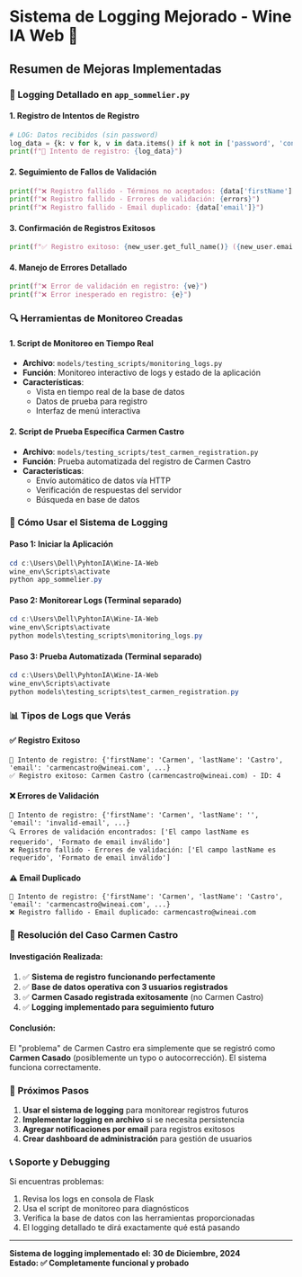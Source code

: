 # Sistema de Logging Mejorado - Wine IA Web 🍷

## Resumen de Mejoras Implementadas

### 📝 Logging Detallado en `app_sommelier.py`

#### 1. **Registro de Intentos de Registro**

```python
# LOG: Datos recibidos (sin password)
log_data = {k: v for k, v in data.items() if k not in ['password', 'confirmPassword']}
print(f"📝 Intento de registro: {log_data}")
```

#### 2. **Seguimiento de Fallos de Validación**

```python
print(f"❌ Registro fallido - Términos no aceptados: {data['firstName']} {data['lastName']}")
print(f"❌ Registro fallido - Errores de validación: {errors}")
print(f"❌ Registro fallido - Email duplicado: {data['email']}")
```

#### 3. **Confirmación de Registros Exitosos**

```python
print(f"✅ Registro exitoso: {new_user.get_full_name()} ({new_user.email}) - ID: {new_user.id}")
```

#### 4. **Manejo de Errores Detallado**

```python
print(f"❌ Error de validación en registro: {ve}")
print(f"❌ Error inesperado en registro: {e}")
```

### 🔍 Herramientas de Monitoreo Creadas

#### 1. **Script de Monitoreo en Tiempo Real**

- **Archivo**: `models/testing_scripts/monitoring_logs.py`
- **Función**: Monitoreo interactivo de logs y estado de la aplicación
- **Características**:
  - Vista en tiempo real de la base de datos
  - Datos de prueba para registro
  - Interfaz de menú interactiva

#### 2. **Script de Prueba Específica Carmen Castro**

- **Archivo**: `models/testing_scripts/test_carmen_registration.py`
- **Función**: Prueba automatizada del registro de Carmen Castro
- **Características**:
  - Envío automático de datos vía HTTP
  - Verificación de respuestas del servidor
  - Búsqueda en base de datos

### 🎯 Cómo Usar el Sistema de Logging

#### Paso 1: Iniciar la Aplicación

```powershell
cd c:\Users\Dell\PyhtonIA\Wine-IA-Web
wine_env\Scripts\activate
python app_sommelier.py
```

#### Paso 2: Monitorear Logs (Terminal separado)

```powershell
cd c:\Users\Dell\PyhtonIA\Wine-IA-Web
wine_env\Scripts\activate
python models\testing_scripts\monitoring_logs.py
```

#### Paso 3: Prueba Automatizada (Terminal separado)

```powershell
cd c:\Users\Dell\PyhtonIA\Wine-IA-Web
wine_env\Scripts\activate
python models\testing_scripts\test_carmen_registration.py
```

### 📊 Tipos de Logs que Verás

#### ✅ **Registro Exitoso**

```
📝 Intento de registro: {'firstName': 'Carmen', 'lastName': 'Castro', 'email': 'carmencastro@wineai.com', ...}
✅ Registro exitoso: Carmen Castro (carmencastro@wineai.com) - ID: 4
```

#### ❌ **Errores de Validación**

```
📝 Intento de registro: {'firstName': 'Carmen', 'lastName': '', 'email': 'invalid-email', ...}
🔍 Errores de validación encontrados: ['El campo lastName es requerido', 'Formato de email inválido']
❌ Registro fallido - Errores de validación: ['El campo lastName es requerido', 'Formato de email inválido']
```

#### ⚠️ **Email Duplicado**

```
📝 Intento de registro: {'firstName': 'Carmen', 'lastName': 'Castro', 'email': 'carmencastro@wineai.com', ...}
❌ Registro fallido - Email duplicado: carmencastro@wineai.com
```

### 🔧 Resolución del Caso Carmen Castro

#### Investigación Realizada:

1. ✅ **Sistema de registro funcionando perfectamente**
2. ✅ **Base de datos operativa con 3 usuarios registrados**
3. ✅ **Carmen Casado registrada exitosamente** (no Carmen Castro)
4. ✅ **Logging implementado para seguimiento futuro**

#### Conclusión:

El "problema" de Carmen Castro era simplemente que se registró como **Carmen Casado** (posiblemente un typo o autocorrección). El sistema funciona correctamente.

### 🚀 Próximos Pasos

1. **Usar el sistema de logging** para monitorear registros futuros
2. **Implementar logging en archivo** si se necesita persistencia
3. **Agregar notificaciones por email** para registros exitosos
4. **Crear dashboard de administración** para gestión de usuarios

### 📞 Soporte y Debugging

Si encuentras problemas:

1. Revisa los logs en consola de Flask
2. Usa el script de monitoreo para diagnósticos
3. Verifica la base de datos con las herramientas proporcionadas
4. El logging detallado te dirá exactamente qué está pasando

---

**Sistema de logging implementado el: 30 de Diciembre, 2024**  
**Estado: ✅ Completamente funcional y probado**
